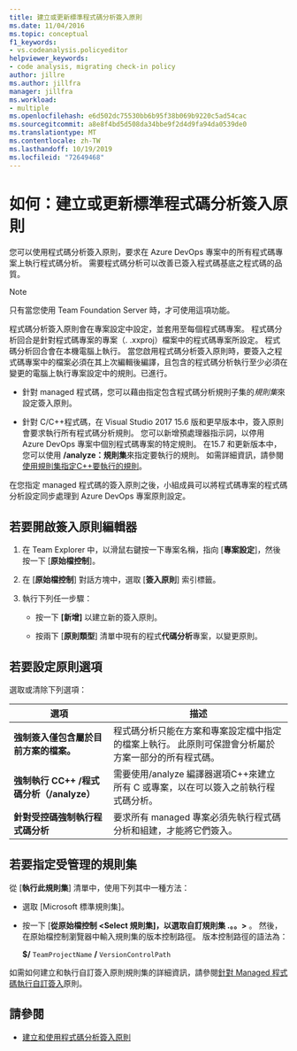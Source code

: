 ```yaml
---
title: 建立或更新標準程式碼分析簽入原則
ms.date: 11/04/2016
ms.topic: conceptual
f1_keywords:
- vs.codeanalysis.policyeditor
helpviewer_keywords:
- code analysis, migrating check-in policy
author: jillre
ms.author: jillfra
manager: jillfra
ms.workload:
- multiple
ms.openlocfilehash: e6d502dc75530bb6b95f38b069b9220c5ad54cac
ms.sourcegitcommit: a8e8f4bd5d508da34bbe9f2d4d9fa94da0539de0
ms.translationtype: MT
ms.contentlocale: zh-TW
ms.lasthandoff: 10/19/2019
ms.locfileid: "72649468"
---
```

# <a name="how-to-create-or-update-standard-code-analysis-check-in-policies"></a>如何：建立或更新標準程式碼分析簽入原則

您可以使用程式碼分析簽入原則，要求在 Azure DevOps 專案中的所有程式碼專案上執行程式碼分析。 需要程式碼分析可以改善已簽入程式碼基底之程式碼的品質。

> [!NOTE]
> 只有當您使用 Team Foundation Server 時，才可使用這項功能。

程式碼分析簽入原則會在專案設定中設定，並套用至每個程式碼專案。 程式碼分析回合是針對程式碼專案的專案（. .xxproj）檔案中的程式碼專案所設定。 程式碼分析回合會在本機電腦上執行。 當您啟用程式碼分析簽入原則時，要簽入之程式碼專案中的檔案必須在其上次編輯後編譯，且包含的程式碼分析執行至少必須在變更的電腦上執行專案設定中的規則。已進行。

- 針對 managed 程式碼，您可以藉由指定包含程式碼分析規則子集的*規則集*來設定簽入原則。

- 針對 C/C++程式碼，在 Visual Studio 2017 15.6 版和更早版本中，簽入原則會要求執行所有程式碼分析規則。 您可以新增預處理器指示詞，以停用 Azure DevOps 專案中個別程式碼專案的特定規則。 在15.7 和更新版本中，您可以使用 **/analyze：規則集**來指定要執行的規則。 如需詳細資訊，請參閱[使用規則集指定C++要執行的規則](using-rule-sets-to-specify-the-cpp-rules-to-run.md)。

在您指定 managed 程式碼的簽入原則之後，小組成員可以將程式碼專案的程式碼分析設定同步處理到 Azure DevOps 專案原則設定。

## <a name="to-open-the-check-in-policy-editor"></a>若要開啟簽入原則編輯器

1. 在 Team Explorer 中，以滑鼠右鍵按一下專案名稱，指向 [**專案設定**]，然後按一下 [**原始檔控制**]。

1. 在 [**原始檔控制**] 對話方塊中，選取 [**簽入原則**] 索引標籤。

1. 執行下列任一步驟：

    - 按一下 **[新增]** 以建立新的簽入原則。

    - 按兩下 [**原則類型**] 清單中現有的程式**代碼分析**專案，以變更原則。

## <a name="to-set-policy-options"></a>若要設定原則選項

選取或清除下列選項：

|選項|描述|
|------------|-----------------|
|**強制簽入僅包含屬於目前方案的檔案。**|程式碼分析只能在方案和專案設定檔中指定的檔案上執行。 此原則可保證會分析屬於方案一部分的所有程式碼。|
|**強制執行 CC++ /程式碼分析（/analyze）**|需要使用/analyze 編譯器選項C++來建立所有 C 或專案，以在可以簽入之前執行程式碼分析。|
|**針對受控碼強制執行程式碼分析**|要求所有 managed 專案必須先執行程式碼分析和組建，才能將它們簽入。|

## <a name="to-specify-a-managed-rule-set"></a>若要指定受管理的規則集

從 [**執行此規則集**] 清單中，使用下列其中一種方法：

- 選取 [Microsoft 標準規則集]。

- 按一下 [**從原始檔控制 \<Select 規則集]，以選取自訂規則集 .。。>** 。 然後，在原始檔控制瀏覽器中輸入規則集的版本控制路徑。 版本控制路徑的語法為：

   **$/** `TeamProjectName` **/** `VersionControlPath`

如需如何建立和執行自訂簽入原則規則集的詳細資訊，請參閱[針對 Managed 程式碼執行自訂簽入](../code-quality/implementing-custom-code-analysis-check-in-policies-for-managed-code.md)原則。

## <a name="see-also"></a>請參閱

- [建立和使用程式碼分析簽入原則](../code-quality/how-to-create-or-update-standard-code-analysis-check-in-policies.md)
